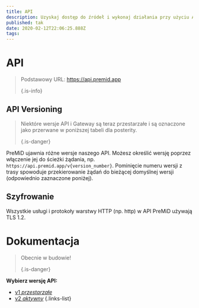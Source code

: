 ```yaml
---
title: API
description: Uzyskaj dostęp do źródeł i wykonaj działania przy użyciu API PreMiD
published: tak
date: 2020-02-12T22:06:25.888Z
tags:
---
```


# API

> Podstawowy URL: https://api.premid.app 
> 
> {.is-info}

## API Versioning
> Niektóre wersje API i Gateway są teraz przestarzałe i są oznaczone jako przerwane w poniższej tabeli dla posterity. 
> 
> {.is-danger}

PreMiD ujawnia różne wersje naszego API. Możesz określić wersję poprzez włączenie jej do ścieżki żądania, np. `https://api.premid.app/v{version_number}`. Pominięcie numeru wersji z trasy spowoduje przekierowanie żądań do bieżącej domyślnej wersji (odpowiednio zaznaczone poniżej).

## Szyfrowanie

Wszystkie usługi i protokoły warstwy HTTP (np. http) w API PreMiD używają TLS 1.2.

# Dokumentacja
> Obecnie w budowie! 
> 
> {.is-danger}

**Wybierz wersję API:**
- [v1 *przestarzałe*](/dev/api/v1)
- [v2 *aktywny*](/dev/api/v2)
{.links-list}